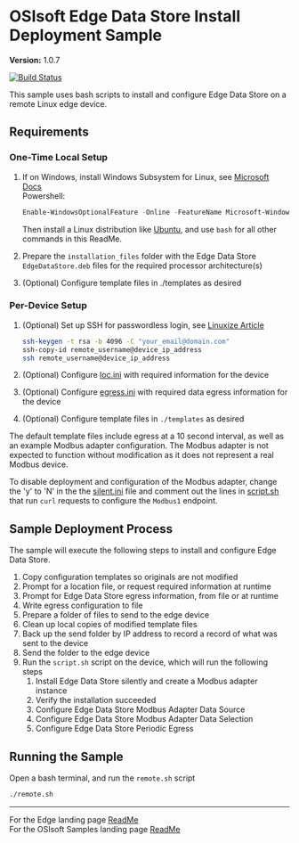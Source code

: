 # OSIsoft Edge Data Store Install Deployment Sample

**Version:** 1.0.7

[![Build Status](https://dev.azure.com/osieng/engineering/_apis/build/status/product-readiness/Edge/osisoft.sample-eds-eds_install_deployment-shell?repoName=osisoft%2Fsample-eds-eds_install_deployment-shell&branchName=main)](https://dev.azure.com/osieng/engineering/_build/latest?definitionId=3085&repoName=osisoft%2Fsample-eds-eds_install_deployment-shell&branchName=main)

This sample uses bash scripts to install and configure Edge Data Store on a remote Linux edge device.

## Requirements

### One-Time Local Setup

1. If on Windows, install Windows Subsystem for Linux, see [Microsoft Docs](https://docs.microsoft.com/en-us/windows/wsl/install-win10)  
   Powershell:

   ```powershell
   Enable-WindowsOptionalFeature -Online -FeatureName Microsoft-Windows-Subsystem-Linux
   ```

   Then install a Linux distribution like [Ubuntu](https://www.microsoft.com/store/apps/9N9TNGVNDL3Q), and use `bash` for all other commands in this ReadMe.

1. Prepare the `installation_files` folder with the Edge Data Store `EdgeDataStore.deb` files for the required processor architecture(s)
1. (Optional) Configure template files in ./templates as desired

### Per-Device Setup

1. (Optional) Set up SSH for passwordless login, see [Linuxize Article](https://linuxize.com/post/how-to-setup-passwordless-ssh-login/)

   ```bash
   ssh-keygen -t rsa -b 4096 -C "your_email@domain.com"
   ssh-copy-id remote_username@device_ip_address
   ssh remote_username@device_ip_address
   ```

1. (Optional) Configure [loc.ini](loc.ini) with required information for the device
1. (Optional) Configure [egress.ini](egress.ini) with required data egress information for the device
1. (Optional) Configure template files in `./templates` as desired

The default template files include egress at a 10 second interval, as well as an example Modbus adapter configuration. The Modbus adapter is not expected to function without modification as it does not represent a real Modbus device.

To disable deployment and configuration of the Modbus adapter, change the 'y' to 'N' in the the [silent.ini](./templates/silent.ini) file and comment out the lines in [script.sh](./templates/script.sh) that run `curl` requests to configure the `Modbus1` endpoint.

## Sample Deployment Process

The sample will execute the following steps to install and configure Edge Data Store.

1. Copy configuration templates so originals are not modified
1. Prompt for a location file, or request required information at runtime
1. Prompt for Edge Data Store egress information, from file or at runtime
1. Write egress configuration to file
1. Prepare a folder of files to send to the edge device
1. Clean up local copies of modified template files
1. Back up the send folder by IP address to record a record of what was sent to the device
1. Send the folder to the edge device
1. Run the `script.sh` script on the device, which will run the following steps
   1. Install Edge Data Store silently and create a Modbus adapter instance
   1. Verify the installation succeeded
   1. Configure Edge Data Store Modbus Adapter Data Source
   1. Configure Edge Data Store Modbus Adapter Data Selection
   1. Configure Edge Data Store Periodic Egress

## Running the Sample

Open a bash terminal, and run the `remote.sh` script

```bash
./remote.sh
```

---

For the Edge landing page [ReadMe](https://github.com/osisoft/OSI-Samples-Edge)  
For the OSIsoft Samples landing page [ReadMe](https://github.com/osisoft/OSI-Samples)
